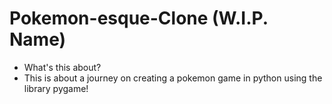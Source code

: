 # Pokemon-esque-Clone (W.I.P. Name)
* What's this about?
* This is about a journey on creating a pokemon game in python using the library pygame!
